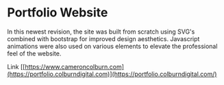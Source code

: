 # Portfolio Website
In this newest revision, the site was built from scratch using SVG's combined with bootstrap for improved design aesthetics. Javascript animations were also used on various elements to elevate the professional feel of the website.

Link [[https://www.cameroncolburn.com](https://portfolio.colburndigital.com)](https://portfolio.colburndigital.com/)
